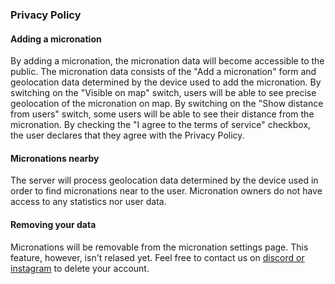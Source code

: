 <section><h3>Privacy Policy</h3>
<h4> Adding a micronation </h4>
<p>
    By adding a micronation, the micronation data will become accessible to the public.
    The micronation data consists of the "Add a micronation" form and geolocation data determined by the device used to add the micronation.
    By switching on the "Visible on map" switch, users will be able to see precise geolocation of the micronation on map.
    By switching on the "Show distance from users" switch, some users will be able to see their distance from the micronation.
    By checking the "I agree to the terms of service" checkbox, the user declares that they agree with the Privacy Policy.
<h4> Micronations nearby </h4>
<p>
    The server will process geolocation data determined by the device used in order to find micronations near to the user.
    Micronation owners do not have access to any statistics nor user data.
</p>

<h4> Removing your data </h4>
<p>
    Micronations will be removable from the micronation settings page.
    This feature, however, isn't relased yet. Feel free to contact us on <a href="info.html">discord or instagram</a> to delete your account.
</p></section>